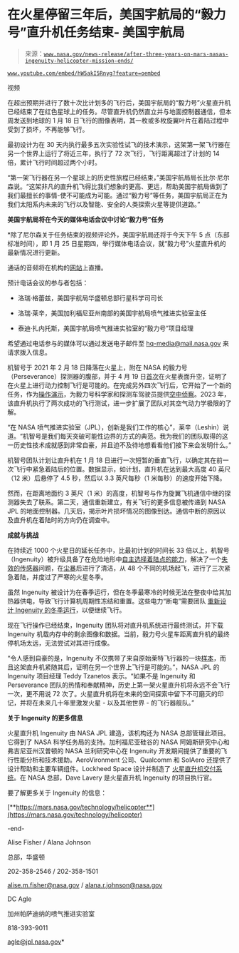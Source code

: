 <!--yml

分类：未分类

日期：2024-05-27 15:08:48

-->

# 在火星停留三年后，美国宇航局的“毅力号”直升机任务结束- 美国宇航局

> 来源：[`www.nasa.gov/news-release/after-three-years-on-mars-nasas-ingenuity-helicopter-mission-ends/`](https://www.nasa.gov/news-release/after-three-years-on-mars-nasas-ingenuity-helicopter-mission-ends/)

[`www.youtube.com/embed/hW5akI5Rnyg?feature=oembed`](https://www.youtube.com/embed/hW5akI5Rnyg?feature=oembed)

视频

在超出预期并进行了数十次比计划多的飞行后，美国宇航局的“毅力号”火星直升机已经结束了在红色星球上的任务。尽管直升机仍然直立并与地面控制器通信，但本周发送到地球的 1 月 18 日飞行的图像表明，其一枚或多枚旋翼叶片在着陆过程中受到了损坏，不再能够飞行。

最初设计为在 30 天内执行最多五次实验性试飞的技术演示，这架第一架飞行器在另一个世界上运行了将近三年，执行了 72 次飞行，飞行距离超过了计划的 14 倍，累计飞行时间超过两个小时。

“第一架飞行器在另一个星球上的历史性旅程已经结束，”美国宇航局局长比尔·尼尔森说。“这架非凡的直升机飞得比我们想象的更高、更远，帮助美国宇航局做到了我们最擅长的事情-使不可能成为可能。通过“毅力号”等任务，美国宇航局正在为我们太阳系内未来的飞行以及智能、安全的人类探索火星等提供道路。”

**美国宇航局将在今天的媒体电话会议中讨论“毅力号”任务**

*除了尼尔森关于任务结束的视频评论外，美国宇航局还将于今天下午 5 点（东部标准时间），即 1 月 25 日星期四，举行媒体电话会议，就“毅力号”火星直升机的最新情况进行更新。

通话的音频将在机构的[网站](https://www.nasa.gov/nasatv)上直播。

预计电话会议的参与者包括：

+   洛瑞·格蕾兹，美国宇航局华盛顿总部行星科学司司长

+   洛瑞·莱辛，美国加利福尼亚州南部的美国宇航局喷气推进实验室主任

+   泰迪·扎内托斯，美国宇航局喷气推进实验室的“毅力号”项目经理

希望通过电话参与的媒体可以通过发送电子邮件至 hq-media@mail.nasa.gov 来请求拨入信息。

机智号于 2021 年 2 月 18 日降落在火星上，附在 NASA 的毅力号（Perseverance）探测器的腹部，并于 4 月 19 日[首次](https://www.youtube.com/watch?v=wMnOo2zcjXA)在火星表面升空，证明了在火星上进行动力控制飞行是可能的。在完成另外四次飞行后，它开始了一个新的任务，作为[操作演示](https://www.jpl.nasa.gov/news/nasas-ingenuity-helicopter-to-begin-new-demonstration-phase)，为毅力号科学家和探测车驾驶员提供[空中侦察](https://mars.nasa.gov/resources/26251/mars-mound-from-ingenuity-helicopters-perspective-in-3d/)。2023 年，该直升机执行了两次成功的飞行测试，进一步扩展了团队对其空气动力学极限的了解。

“在 NASA 喷气推进实验室（JPL），创新是我们工作的核心”，莱辛（Leshin）说道。“机智号是我们每天突破可能性边界的方式的典范。我为我们的团队取得的这一历史性技术成就感到非常自豪，并且迫不及待地想看看他们接下来会发明什么。”

机智号团队计划让直升机在 1 月 18 日进行一次短暂的垂直飞行，以确定其在前一次飞行中紧急着陆后的位置。数据显示，如计划，直升机在达到最大高度 40 英尺（12 米）后悬停了 4.5 秒，然后以 3.3 英尺每秒（1 米每秒）的速度开始下降。

然而，在距离地面约 3 英尺（1 米）的高度，机智号与作为旋翼飞机通信中继的探测器失去了联系。第二天，通信重新建立，有关飞行的更多信息被传递到 NASA JPL 的地面控制器。几天后，揭示叶片损坏情况的图像到达。通信中断的原因以及直升机在着陆时的方向仍在调查中。

**成就与挑战**

在持续近 1000 个火星日的延长任务中，比最初计划的时间长 33 倍以上，机智号（Ingenuity）被升级具备了在危险地形中[自主选择着陆点的能力](https://mars.nasa.gov/resources/27173/ingenuitys-hazard-avoidance-capability/)，解决了一个[失效的传感器](https://mars.nasa.gov/technology/helicopter/status/385/keeping-our-sense-of-direction-dealing-with-a-dead-sensor/)问题，在[尘暴](https://mars.nasa.gov/technology/helicopter/status/366/dusty-flight-19-completed-and-looking-ahead-to-flight-20/)后进行了清洁，从 48 个不同的机场起飞，进行了三次紧急着陆，并度过了严寒的火星冬季。

虽然 Ingenuity 被设计为在春季运行，但在冬季最寒冷的时候无法在整夜中给其加热器供电，导致飞行计算机周期性冻结和重置。这些电力“断电”需要团队 [重新设计 Ingenuity 的冬季运行](https://mars.nasa.gov/technology/helicopter/status/382/ingenuity-adapts-for-mars-winter-operations/)，以便继续飞行。

现在飞行操作已经结束，Ingenuity 团队将对直升机系统进行最终测试，并下载 Ingenuity 机载内存中的剩余图像和数据。当前，毅力号火星车距离直升机的最终停机场太远，无法尝试对其进行成像。

“令人感到自豪的是，Ingenuity 不仅携带了来自原始莱特飞行器的一块[样本](https://images.nasa.gov/details/PIA24291)，而且这架直升机紧随其后，证明在另一个世界上飞行是可能的。”，NASA JPL 的 Ingenuity 项目经理 Teddy Tzanetos 表示。“如果不是 Ingenuity 和 Perseverance 团队的热情和奉献精神，历史上第一架火星直升机将永远不会飞行一次，更不用说 72 次了。火星直升机将在未来的空间探索中留下不可磨灭的印记，并将在未来几十年里激发火星 - 以及其他世界 - 的飞行器舰队。”

**关于 Ingenuity 的更多信息**

火星直升机 Ingenuity 由 NASA JPL 建造，该机构还为 NASA 总部管理此项目。它得到了 NASA 科学任务局的支持。加利福尼亚硅谷的 NASA 阿姆斯研究中心和弗吉尼亚州汉普顿的 NASA 兰利研究中心在 Ingenuity 开发期间提供了重要的飞行性能分析和技术援助。AeroVironment 公司、Qualcomm 和 SolAero 还提供了设计帮助和主要车辆组件。Lockheed Space 设计并制造了 [火星直升机交付系统](https://mars.nasa.gov/resources/25081/testing-the-mars-helicopter-delivery-system/)。在 NASA 总部，Dave Lavery 是火星直升机 Ingenuity 的项目执行官。

要了解更多关于 Ingenuity 的信息：

[**https://mars.nasa.gov/technology/helicopter**](https://mars.nasa.gov/technology/helicopter)

-end-

Alise Fisher / Alana Johnson

总部，华盛顿

202-358-2546 / 202-358-1501

alise.m.fisher@nasa.gov / alana.r.johnson@nasa.gov

DC Agle

加州帕萨迪纳的喷气推进实验室

818-393-9011

agle@jpl.nasa.gov*
